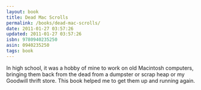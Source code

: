 ```yaml
---
layout: book
title: Dead Mac Scrolls
permalink: /books/dead-mac-scrolls/
date: 2011-01-27 03:57:26
updated: 2011-01-27 03:57:26
isbn: 9780940235250
asin: 0940235250
tags: book
---
```

In high school, it was a hobby of mine to work on old Macintosh computers,
bringing them back from the dead from a dumpster or scrap heap or my Goodwill
thrift store. This book helped me to get them up and running again.
